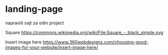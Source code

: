 # landing-page
napraviti sajt za odin project

Square
https://commons.wikimedia.org/wiki/File:Square_-_black_simple.svg

Insert image here
https://www.360webdesigns.com/choosing-good-images-for-your-website/insert-image-here/
